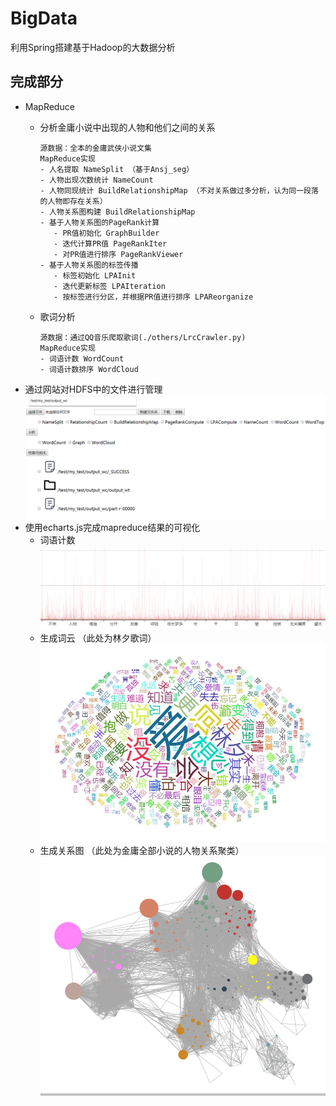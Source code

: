 # BigData
利用Spring搭建基于Hadoop的大数据分析

## 完成部分
   - MapReduce
       - 分析金庸小说中出现的人物和他们之间的关系
       
             源数据：全本的金庸武侠小说文集
             MapReduce实现
             - 人名提取 NameSplit （基于Ansj_seg）
             - 人物出现次数统计 NameCount
             - 人物同现统计 BuildRelationshipMap （不对关系做过多分析，认为同一段落的人物即存在关系）
             - 人物关系图构建 BuildRelationshipMap
             - 基于人物关系图的PageRank计算
                - PR值初始化 GraphBuilder
                - 迭代计算PR值 PageRankIter
                - 对PR值进行排序 PageRankViewer
             - 基于人物关系图的标签传播
                - 标签初始化 LPAInit
                - 迭代更新标签 LPAIteration
                - 按标签进行分区，并根据PR值进行排序 LPAReorganize
                
       - 歌词分析
       
             源数据：通过QQ音乐爬取歌词(./others/LrcCrawler.py)
             MapReduce实现
             - 词语计数 WordCount
             - 词语计数排序 WordCloud
           
   - 通过网站对HDFS中的文件进行管理
   ![Image text](./others/image/website.png)
   - 使用echarts.js完成mapreduce结果的可视化
        - 词语计数
        ![Image text](./others/image/wordcount.png)
        - 生成词云 （此处为林夕歌词）
        ![Image text](./others/image/wordcloud.jpg)
        - 生成关系图 （此处为金庸全部小说的人物关系聚类）
        ![Image text](./others/image/graph.png)
